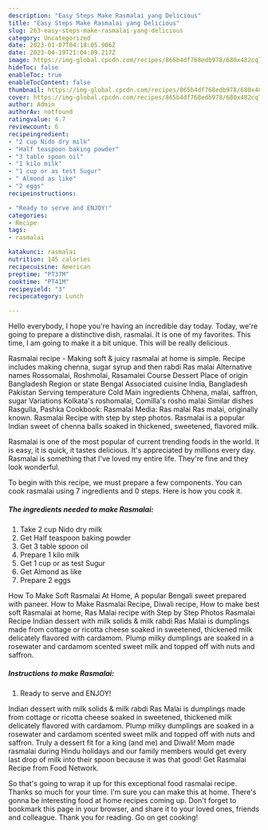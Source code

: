 ```yaml
---
description: "Easy Steps Make Rasmalai yang Delicious"
title: "Easy Steps Make Rasmalai yang Delicious"
slug: 263-easy-steps-make-rasmalai-yang-delicious
category: Uncategorized
date: 2023-01-07T04:18:05.906Z
date: 2023-04-19T21:04:09.217Z
image: https://img-global.cpcdn.com/recipes/865b4df768edb978/680x482cq70/rasmalai-recipe-main-photo.jpg
hideToc: false
enableToc: true
enableTocContent: false
thumbnail: https://img-global.cpcdn.com/recipes/865b4df768edb978/680x482cq70/rasmalai-recipe-main-photo.jpg
cover: https://img-global.cpcdn.com/recipes/865b4df768edb978/680x482cq70/rasmalai-recipe-main-photo.jpg
author: Admin
authorAv: notfound
ratingvalue: 4.7
reviewcount: 6
recipeingredient:
- "2 cup Nido dry milk"
- "Half teaspoon baking powder"
- "3 table spoon oil"
- "1 kilo milk"
- "1 cup or as test Sugur"
- " Almond as like"
- "2 eggs"
recipeinstructions:

- "Ready to serve and ENJOY!"
categories:
- Recipe
tags:
- rasmalai

katakunci: rasmalai 
nutrition: 145 calories
recipecuisine: American
preptime: "PT37M"
cooktime: "PT41M"
recipeyield: "3"
recipecategory: Lunch

---
```



Hello everybody, I hope you're having an incredible day today. Today, we're going to prepare a distinctive dish, rasmalai. It is one of my favorites. This time, I am going to make it a bit unique. This will be really delicious.

Rasmalai recipe - Making soft &amp; juicy rasmalai at home is simple. Recipe includes making chenna, sugar syrup and then rabdi Ras malai Alternative names Rossomalai, Roshmolai, Rasamalei Course Dessert Place of origin Bangladesh Region or state Bengal Associated cuisine India, Bangladesh Pakistan Serving temperature Cold Main ingredients Chhena, malai, saffron, sugar Variations Kolkata&#39;s roshomalai, Comilla&#39;s rosho malai Similar dishes Rasgulla, Pashka Cookbook: Rasmalai Media: Ras malai Ras malai, originally known. Rasmalai Recipe with step by step photos. Rasmalai is a popular Indian sweet of chenna balls soaked in thickened, sweetened, flavored milk.

Rasmalai is one of the most popular of current trending foods in the world. It is easy, it is quick, it tastes delicious. It's appreciated by millions every day. Rasmalai is something that I've loved my entire life. They're fine and they look wonderful.


To begin with this recipe, we must prepare a few components. You can cook rasmalai using 7 ingredients and 0 steps. Here is how you cook it.

<!--inarticleads1-->

##### The ingredients needed to make Rasmalai:

1. Take 2 cup Nido dry milk
1. Get Half teaspoon baking powder
1. Get 3 table spoon oil
1. Prepare 1 kilo milk
1. Get 1 cup or as test Sugur
1. Get  Almond as like
1. Prepare 2 eggs


How To Make Soft Rasmalai At Home, A popular Bengali sweet prepared with paneer. How to Make Rasmalai Recipe, Diwali recipe, How to make best soft Rasmalai at home, Ras Malai recipe with Step by Step Photos Rasmalai Recipe Indian dessert with milk solids &amp; milk rabdi Ras Malai is dumplings made from cottage or ricotta cheese soaked in sweetened, thickened milk delicately flavored with cardamom. Plump milky dumplings are soaked in a rosewater and cardamom scented sweet milk and topped off with nuts and saffron. 

<!--inarticleads2-->

##### Instructions to make Rasmalai:


1. Ready to serve and ENJOY!

Indian dessert with milk solids &amp; milk rabdi Ras Malai is dumplings made from cottage or ricotta cheese soaked in sweetened, thickened milk delicately flavored with cardamom. Plump milky dumplings are soaked in a rosewater and cardamom scented sweet milk and topped off with nuts and saffron. Truly a dessert fit for a king (and me) and Diwali! Mom made rasmalai during Hindu holidays and our family members would get every last drop of milk into their spoon because it was that good! Get Rasmalai Recipe from Food Network. 

So that's going to wrap it up for this exceptional food rasmalai recipe. Thanks so much for your time. I'm sure you can make this at home. There's gonna be interesting food at home recipes coming up. Don't forget to bookmark this page in your browser, and share it to your loved ones, friends and colleague. Thank you for reading. Go on get cooking!
